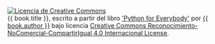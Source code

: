 <a rel="license" href="http://creativecommons.org/licenses/by-nc-sa/4.0/"><img alt="Licencia de Creative Commons" style="border-width:0" src="https://i.creativecommons.org/l/by-nc-sa/4.0/80x15.png" /></a><br /><span xmlns:dct="http://purl.org/dc/terms/" property="dct:title">{{ book.title }}</span>, escrito a partir del libro <a rel="license" href="https://www.py4e.com/book">'Python for Everybody'</a> por <span xmlns:cc="http://creativecommons.org/ns#" property="cc:attributionName"><a rel="license" href="http://www.dr-chuck.com/">{{ book.author }}</a></span> bajo licencia <a rel="license" href="http://creativecommons.org/licenses/by-nc-sa/4.0/">Creative Commons Reconocimiento-NoComercial-CompartirIgual 4.0 Internacional License</a>.